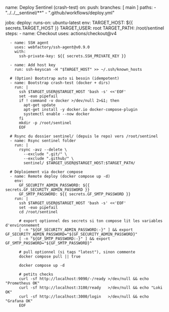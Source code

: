 name: Deploy Sentinel (crash-test)
on:
  push:
    branches: [ main ]
    paths:
      - "../../__sentinel/**"
      - ".github/workflows/deploy.yml"

jobs:
  deploy:
    runs-on: ubuntu-latest
    env:
      TARGET_HOST: ${{ secrets.TARGET_HOST }}
      TARGET_USER: root
      TARGET_PATH: /root/sentinel
    steps:
      - name: Checkout
        uses: actions/checkout@v4

      - name: SSH agent
        uses: webfactory/ssh-agent@v0.9.0
        with:
          ssh-private-key: ${{ secrets.SSH_PRIVATE_KEY }}

      - name: Add host key
        run: ssh-keyscan -H "$TARGET_HOST" >> ~/.ssh/known_hosts

      # (Option) Bootstrap auto si besoin (idempotent)
      - name: Bootstrap crash-test (docker + dirs)
        run: |
          ssh $TARGET_USER@$TARGET_HOST 'bash -s' <<'EOF'
          set -euo pipefail
          if ! command -v docker >/dev/null 2>&1; then
            apt-get update
            apt-get install -y docker.io docker-compose-plugin
            systemctl enable --now docker
          fi
          mkdir -p /root/sentinel
          EOF

      # Rsync du dossier sentinel/ (depuis le repo) vers /root/sentinel
      - name: Rsync sentinel folder
        run: |
          rsync -avz --delete \
            --exclude ".git/" \
            --exclude ".github/" \
            sentinel/ $TARGET_USER@$TARGET_HOST:$TARGET_PATH/

      # Déploiement via docker compose
      - name: Remote deploy (docker compose up -d)
        env:
          GF_SECURITY_ADMIN_PASSWORD: ${{ secrets.GF_SECURITY_ADMIN_PASSWORD }}
          GF_SMTP_PASSWORD: ${{ secrets.GF_SMTP_PASSWORD }}
        run: |
          ssh $TARGET_USER@$TARGET_HOST 'bash -s' <<'EOF'
          set -euo pipefail
          cd /root/sentinel

          # export optionnel des secrets si ton compose lit les variables d'environnement
          [ -n "${GF_SECURITY_ADMIN_PASSWORD:-}" ] && export GF_SECURITY_ADMIN_PASSWORD="${GF_SECURITY_ADMIN_PASSWORD}"
          [ -n "${GF_SMTP_PASSWORD:-}" ] && export GF_SMTP_PASSWORD="${GF_SMTP_PASSWORD}"

          # pull optionnel (si tags "latest"), sinon commente
          docker compose pull || true

          docker compose up -d

          # petits checks
          curl -sf http://localhost:9090/-/ready >/dev/null && echo "Prometheus OK"
          curl -sf http://localhost:3100/ready   >/dev/null && echo "Loki OK"
          curl -sf http://localhost:3000/login   >/dev/null && echo "Grafana OK"
          EOF
